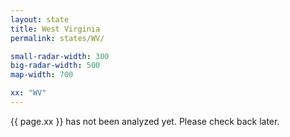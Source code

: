 ```yaml
---
layout: state
title: West Virginia
permalink: states/WV/

small-radar-width: 300
big-radar-width: 500
map-width: 700

xx: "WV"
---
```


<p>{{ page.xx }} has not been analyzed yet. Please check back later.</p>
